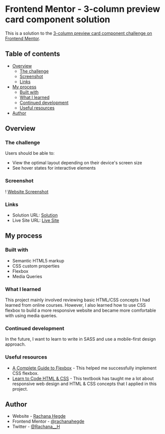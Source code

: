 # Frontend Mentor - 3-column preview card component solution

This is a solution to the [3-column preview card component challenge on Frontend Mentor](https://www.frontendmentor.io/challenges/3column-preview-card-component-pH92eAR2-).

## Table of contents

- [Overview](#overview)
  - [The challenge](#the-challenge)
  - [Screenshot](#screenshot)
  - [Links](#links)
- [My process](#my-process)
  - [Built with](#built-with)
  - [What I learned](#what-i-learned)
  - [Continued development](#continued-development)
  - [Useful resources](#useful-resources)
- [Author](#author)

## Overview

### The challenge

Users should be able to:

- View the optimal layout depending on their device's screen size
- See hover states for interactive elements

### Screenshot

! [Website Screenshot](3-column-preview-card-screenshot.png)

### Links

- Solution URL: [Solution](https://github.com/rachanahegde/3-column-preview-card)
- Live Site URL: [Live Site](https://rachanahegde.github.io/3-column-preview-card/index.html)

## My process

### Built with

- Semantic HTML5 markup
- CSS custom properties
- Flexbox
- Media Queries 

### What I learned

This project mainly involved reviewing basic HTML/CSS concepts I had learned from online courses. However, I also learned how to use CSS flexbox to build a more responsive website and became more comfortable with using media queries. 

### Continued development

In the future, I want to learn to write in SASS and use a mobile-first design approach.

### Useful resources

- [A Complete Guide to Flexbox](https://css-tricks.com/snippets/css/a-guide-to-flexbox/) - This helped me successfully implement CSS flexbox.
- [Learn to Code HTML & CSS](https://learn.shayhowe.com/) - This textbook has taught me a lot about responsive web design and HTML & CSS concepts that I applied in this project.

## Author

- Website - [Rachana Hegde](http://rachanahegde.squarespace.com/)
- Frontend Mentor - [@rachanahegde](https://www.frontendmentor.io/profile/rachanahegde)
- Twitter - [@Rachana__H](https://twitter.com/Rachana__H)
